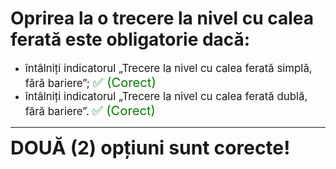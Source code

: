# Oprirea la o trecere la nivel cu calea ferată este obligatorie dacă:

- <span style="font-size: larger;">întâlniți indicatorul „Trecere la nivel cu calea ferată simplă, fără bariere”; <span style="color: green; font-size: larger;">✅ (Corect)</span></span>
- <span style="font-size: larger;">întâlniți indicatorul „Trecere la nivel cu calea ferată dublă, fără bariere”. <span style="color: green; font-size: larger;">✅ (Corect)</span></span>

---

<span style="font-size: 30px; font-weight: bold;">**DOUĂ (2) opțiuni sunt corecte!**</span>